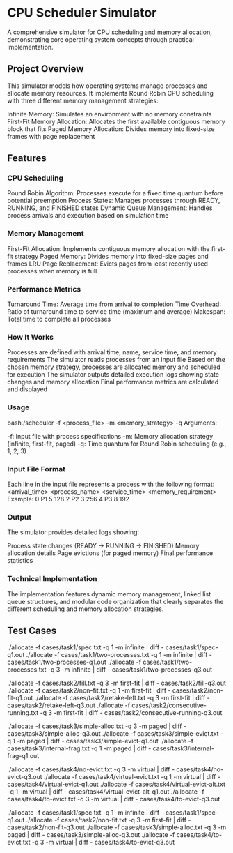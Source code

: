 # CPU Scheduler Simulator
A comprehensive simulator for CPU scheduling and memory allocation, demonstrating core operating system concepts through practical implementation.
## Project Overview
This simulator models how operating systems manage processes and allocate memory resources. It implements Round Robin CPU scheduling with three different memory management strategies:

Infinite Memory: Simulates an environment with no memory constraints
First-Fit Memory Allocation: Allocates the first available contiguous memory block that fits
Paged Memory Allocation: Divides memory into fixed-size frames with page replacement

## Features
### CPU Scheduling

Round Robin Algorithm: Processes execute for a fixed time quantum before potential preemption
Process States: Manages processes through READY, RUNNING, and FINISHED states
Dynamic Queue Management: Handles process arrivals and execution based on simulation time

### Memory Management

First-Fit Allocation: Implements contiguous memory allocation with the first-fit strategy
Paged Memory: Divides memory into fixed-size pages and frames
LRU Page Replacement: Evicts pages from least recently used processes when memory is full

### Performance Metrics

Turnaround Time: Average time from arrival to completion
Time Overhead: Ratio of turnaround time to service time (maximum and average)
Makespan: Total time to complete all processes

### How It Works

Processes are defined with arrival time, name, service time, and memory requirements
The simulator reads processes from an input file
Based on the chosen memory strategy, processes are allocated memory and scheduled for execution
The simulator outputs detailed execution logs showing state changes and memory allocation
Final performance metrics are calculated and displayed

### Usage
bash./scheduler -f <process_file> -m <memory_strategy> -q <quantum>
Arguments:

-f: Input file with process specifications
-m: Memory allocation strategy (infinite, first-fit, paged)
-q: Time quantum for Round Robin scheduling (e.g., 1, 2, 3)

### Input File Format
Each line in the input file represents a process with the following format:
<arrival_time> <process_name> <service_time> <memory_requirement>
Example:
0 P1 5 128
2 P2 3 256
4 P3 8 192
### Output
The simulator provides detailed logs showing:

Process state changes (READY → RUNNING → FINISHED)
Memory allocation details
Page evictions (for paged memory)
Final performance statistics

### Technical Implementation
The implementation features dynamic memory management, linked list queue structures, and modular code organization that clearly separates the different scheduling and memory allocation strategies.

## Test Cases
./allocate -f cases/task1/spec.txt -q 1 -m infinite | diff - cases/task1/spec-q1.out
./allocate -f cases/task1/two-processes.txt -q 1 -m infinite | diff - cases/task1/two-processes-q1.out
./allocate -f cases/task1/two-processes.txt -q 3 -m infinite | diff - cases/task1/two-processes-q3.out

./allocate -f cases/task2/fill.txt -q 3 -m first-fit | diff - cases/task2/fill-q3.out
./allocate -f cases/task2/non-fit.txt -q 1 -m first-fit | diff - cases/task2/non-fit-q1.out
./allocate -f cases/task2/retake-left.txt -q 3 -m first-fit | diff - cases/task2/retake-left-q3.out
./allocate -f cases/task2/consecutive-running.txt -q 3 -m first-fit | diff - cases/task2/consecutive-running-q3.out

./allocate -f cases/task3/simple-alloc.txt -q 3 -m paged | diff - cases/task3/simple-alloc-q3.out
./allocate -f cases/task3/simple-evict.txt -q 1 -m paged | diff - cases/task3/simple-evict-q1.out
./allocate -f cases/task3/internal-frag.txt -q 1 -m paged | diff - cases/task3/internal-frag-q1.out

./allocate -f cases/task4/no-evict.txt -q 3 -m virtual | diff - cases/task4/no-evict-q3.out
./allocate -f cases/task4/virtual-evict.txt -q 1 -m virtual | diff - cases/task4/virtual-evict-q1.out
./allocate -f cases/task4/virtual-evict-alt.txt -q 1 -m virtual | diff - cases/task4/virtual-evict-alt-q1.out
./allocate -f cases/task4/to-evict.txt -q 3 -m virtual | diff - cases/task4/to-evict-q3.out

./allocate -f cases/task1/spec.txt -q 1 -m infinite | diff - cases/task1/spec-q1.out
./allocate -f cases/task2/non-fit.txt -q 3 -m first-fit | diff - cases/task2/non-fit-q3.out
./allocate -f cases/task3/simple-alloc.txt -q 3 -m paged | diff - cases/task3/simple-alloc-q3.out
./allocate -f cases/task4/to-evict.txt -q 3 -m virtual | diff - cases/task4/to-evict-q3.out
